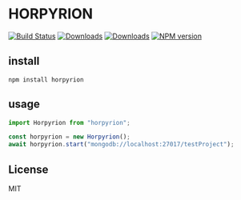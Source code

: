 # HORPYRION
[![Build Status](https://travis-ci.org/uhlryk/horpyrion.svg)](https://travis-ci.org/uhlryk/horpyrion)
[![Downloads](https://img.shields.io/npm/dt/horpyrion.svg)](https://www.npmjs.com/package/horpyrion)
[![Downloads](https://img.shields.io/npm/dm/horpyrion.svg)](https://www.npmjs.com/package/horpyrion)
[![NPM version](https://img.shields.io/npm/v/horpyrion.svg)](https://www.npmjs.com/package/horpyrion)



## install

```
npm install horpyrion
```

## usage

```javascript
import Horpyrion from "horpyrion";
```


```javascript
const horpyrion = new Horpyrion();
await horpyrion.start("mongodb://localhost:27017/testProject");
  ```     
      
## License

MIT
